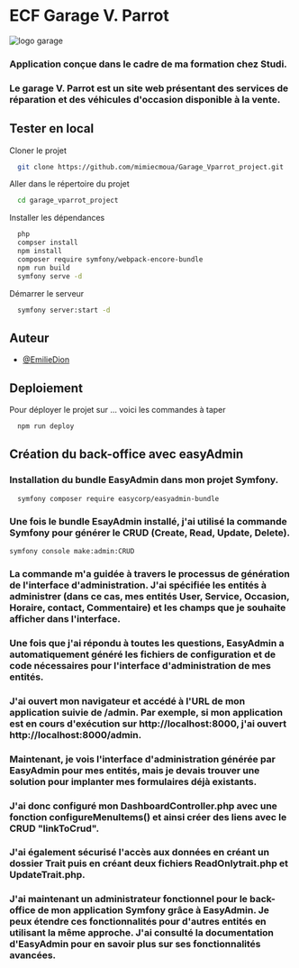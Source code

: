 
# ECF Garage V. Parrot

![logo garage](images/GarageLogo.png)

### Application conçue dans le cadre de ma formation chez Studi.
### Le garage V. Parrot est un site web présentant des services de réparation et des véhicules d'occasion disponible à la vente.


## Tester en local

Cloner le projet

```bash
  git clone https://github.com/mimiecmoua/Garage_Vparrot_project.git
```

Aller dans le répertoire du projet

```bash
  cd garage_vparrot_project
```

Installer les dépendances

```bash
  php
  compser install  
  npm install
  composer require symfony/webpack-encore-bundle
  npm run build
  symfony serve -d
```

Démarrer le serveur

```bash
  symfony server:start -d
```


## Auteur

- [@EmilieDion](https://github.com/mimiecmoua/Garage_Vparrot_project.git)


## Deploiement

Pour déployer le projet sur ... voici les commandes à taper

```bash
  npm run deploy
```


## Création du back-office avec easyAdmin

### Installation du bundle EasyAdmin dans mon projet Symfony.

```shell
  symfony composer require easycorp/easyadmin-bundle
```
### Une fois le bundle EsayAdmin installé, j'ai utilisé la commande Symfony pour générer le CRUD (Create, Read, Update, Delete).

```shell
symfony console make:admin:CRUD
```
### La commande m'a guidée à travers le processus de génération de l'interface d'administration. J'ai spécifiée les entités à administrer (dans ce cas, mes entités User, Service, Occasion, Horaire, contact, Commentaire) et les champs que je souhaite afficher dans l'interface.

### Une fois que j'ai répondu à toutes les questions, EasyAdmin a automatiquement généré les fichiers de configuration et de code nécessaires pour l'interface d'administration de mes entités.

### J'ai ouvert mon navigateur et accédé à l'URL de mon application suivie de /admin. Par exemple, si mon application est en cours d'exécution sur  http://localhost:8000, j'ai ouvert http://localhost:8000/admin.

### Maintenant, je vois l'interface d'administration générée par EasyAdmin pour mes entités, mais je devais trouver une solution pour implanter mes formulaires déjà existants.

### J'ai donc configuré mon DashboardController.php avec une fonction configureMenuItems() et ainsi créer des liens avec le CRUD "linkToCrud".

### J'ai également sécurisé l'accès aux données en créant un dossier Trait puis en créant deux fichiers ReadOnlytrait.php et UpdateTrait.php. 


### J'ai maintenant un administrateur fonctionnel pour le back-office de mon application Symfony grâce à EasyAdmin. Je peux étendre ces fonctionnalités pour d'autres entités en utilisant la même approche. J'ai consulté la documentation d'EasyAdmin pour en savoir plus sur ses fonctionnalités avancées.
    
